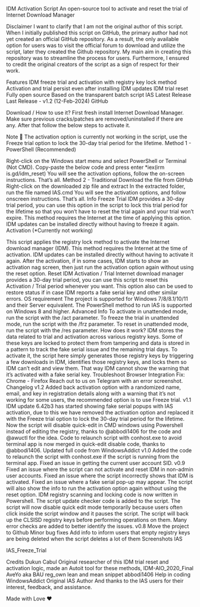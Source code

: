 IDM Activation Script
An open-source tool to activate and reset the trial of Internet Download Manager

Disclaimer
I want to clarify that I am not the original author of this script. When I initially published this script on GitHub, the primary author had not yet created an official GitHub repository. As a result, the only available option for users was to visit the official forum to download and utilize the script, later they created the Github repository. My main aim in creating this repository was to streamline the process for users. Furthermore, I ensured to credit the original creators of the script as a sign of respect for their work.

Features
IDM freeze trial and activation with registry key lock method
Activation and trial persist even after installing IDM updates
IDM trial reset
Fully open source
Based on the transparent batch script
IAS Latest Release
Last Release - v1.2 (12-Feb-2024) GitHub

Download / How to use it?
First fresh install Internet Download Manager. Make sure previous cracks/patches are removed/uninstalled if there are any. After that follow the below steps to activate it.

Note
📌 The activation option is currently not working in the script, use the Freeze trial option to lock the 30-day trial period for the lifetime.
Method 1 - PowerShell
(Recommended)

Right-click on the Windows start menu and select PowerShell or Terminal (Not CMD).
Copy-paste the below code and press enter *iex(irm is.gd/idm_reset)
You will see the activation options, follow the on-screen instructions.
That’s all.
Method 2 - Traditional
Download the file from GitHub
Right-click on the downloaded zip file and extract
In the extracted folder, run the file named IAS.cmd
You will see the activation options, and follow onscreen instructions.
That’s all.
Info
Freeze Trial
IDM provides a 30-day trial period, you can use this option in the script to lock this trial period for the lifetime so that you won’t have to reset the trial again and your trial won’t expire.
This method requires the Internet at the time of applying this option.
IDM updates can be installed directly without having to freeze it again.
Activation
(*Currently not working)

This script applies the registry lock method to activate the Internet download manager (IDM).
This method requires the Internet at the time of activation.
IDM updates can be installed directly without having to activate it again.
After the activation, if in some cases, IDM starts to show an activation nag screen, then just run the activation option again without using the reset option.
Reset IDM Activation / Trial
Internet download manager provides a 30-day trial period, you can use this script to reset this Activation / Trial period whenever you want.
This option also can be used to restore status if in case IDM reports a fake serial key and other similar errors.
OS requirement
The project is supported for Windows 7/8/8.1/10/11 and their Server equivalent.
The PowerShell method to run IAS is supported on Windows 8 and higher.
Advanced Info
To activate in unattended mode, run the script with the /act parameter.
To freeze the trial in unattended mode, run the script with the /frz parameter.
To reset in unattended mode, run the script with the /res parameter.
How does it work?
IDM stores the data related to trial and activation across various registry keys. Some of these keys are locked to protect them from tampering and data is stored in a pattern to track the fake serial issue and the remaining trial days. To activate it, the script here simply generates those registry keys by triggering a few downloads in IDM, identifies those registry keys, and locks them so IDM can’t edit and view them. That way IDM cannot show the warning that it’s activated with a fake serial key.
Troubleshoot
Browser Integration Fix: Chrome - Firefox
Reach out to us on Telegram with an error screenshot. 
Changelog
v1.2
Added back activation option with a randomized name, email, and key in registration details along with a warning that it’s not working for some users, the recommended option is to use Freeze trial.
v1.1
IDM update 6.42b3 has started showing fake serial popups with IAS activation, due to this we have removed the activation option and replaced it with the Freeze trial option to lock the 30-day trial period for the lifetime.
Now the script will disable quick-edit in CMD windows using Powershell instead of editing the registry, thanks to @abbodi1406 for the code and @awuctl for the idea.
Code to relaunch script with conhost.exe to avoid terminal app is now merged in quick-edit disable code, thanks to @abbodi1406. Updated full code from WindowsAddict
v1.0
Added the code to relaunch the script with conhost.exe if the script is running from the terminal app.
Fixed an issue in getting the current user account SID.
v0.9
Fixed an issue where the script can not activate and reset IDM in non-admin user accounts.
Fixed an issue where the script incorrectly shows that IDM is activated.
Fixed an issue where a fake serial pop-up may appear. The script will also show the info to run the activation option again without using the reset option.
IDM registry scanning and locking code is now written in Powershell.
The script update checker code is added to the script.
The script will now disable quick edit mode temporarily because users often click inside the script window and it pauses the script.
The script will back up the CLSISD registry keys before performing operations on them.
Many error checks are added to better identify the issues.
v0.8
Move the project to Github
Minor bug fixes
Add info to inform users that empty registry keys are being deleted when the script deletes a lot of them
Screenshots
IAS

IAS_Freeze_Trial

Credits
Dukun Cabul	Original researcher of this IDM trial reset and activation logic, made an Autoit tool for these methods, IDM-AIO_2020_Final
AveYo aka BAU	reg_own lean and mean snippet
abbodi1406	Help in coding
WindowsAddict	Original IAS Author
And thanks to the IAS users for their interest, feedback, and assistance.

Made with Love ❤️
